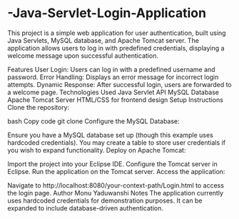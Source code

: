 # -Java-Servlet-Login-Application
This project is a simple web application for user authentication, built using Java Servlets, MySQL database, and Apache Tomcat server. The application allows users to log in with predefined credentials, displaying a welcome message upon successful authentication.

Features
User Login: Users can log in with a predefined username and password.
Error Handling: Displays an error message for incorrect login attempts.
Dynamic Response: After successful login, users are forwarded to a welcome page.
Technologies Used
Java Servlet API
MySQL Database
Apache Tomcat Server
HTML/CSS for frontend design
Setup Instructions
Clone the repository:

bash
Copy code
git clone <repository-url>
Configure the MySQL Database:

Ensure you have a MySQL database set up (though this example uses hardcoded credentials).
You may create a table to store user credentials if you wish to expand functionality.
Deploy on Apache Tomcat:

Import the project into your Eclipse IDE.
Configure the Tomcat server in Eclipse.
Run the application on the Tomcat server.
Access the application:

Navigate to http://localhost:8080/your-context-path/Login.html to access the login page.
Author
Monu Yaduwanshi
Notes
The application currently uses hardcoded credentials for demonstration purposes. It can be expanded to include database-driven authentication.
